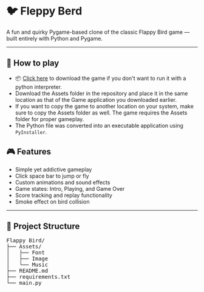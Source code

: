 # 🐦 Fleppy Berd

A fun and quirky Pygame-based clone of the classic Flappy Bird game — built entirely with Python and Pygame.

---

## 👾 How to play

- 📦 [Click here](https://drive.google.com/file/d/1IdwUk0sPzztB4c1lhUlUu1MF07vfTyX5/view?usp=sharing) to download the game if you don't want to run it with a python interpreter.<br>
- Download the Assets folder in the repository and place it in the same location as that of the Game application you downloaded earlier.<br>
- If you want to copy the game to another location on your system, make sure to copy the Assets folder as well. The game requires the Assets folder for proper gameplay.<br>
- The Python file was converted into an executable application using `PyInstaller`.<br>

## 🎮 Features

- Simple yet addictive gameplay
- Click space bar to jump or fly
- Custom animations and sound effects
- Game states: Intro, Playing, and Game Over
- Score tracking and replay functionality
- Smoke effect on bird collision

---

## 📁 Project Structure
<pre>
Flappy Bird/
├── Assets/
│   ├── Font
│   ├── Image
│   └── Music
├── README.md
├── requirements.txt
└── main.py
</pre>
